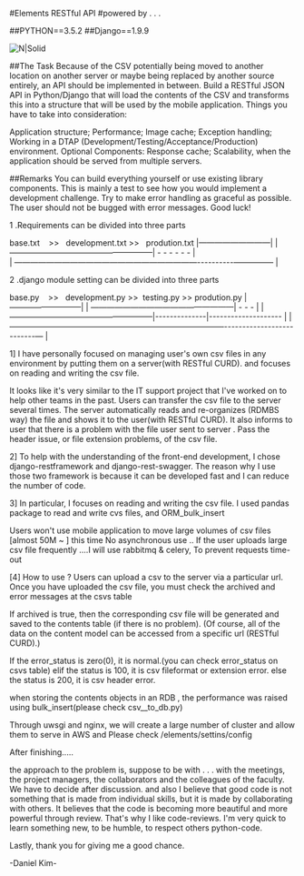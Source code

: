 #Elements RESTful API
#powered by . . .

##PYTHON==3.5.2 
##Django==1.9.9

![N|Solid](http://brainjunkfood.com/wp-content/uploads/2015/09/pic_1561903.jpg )


##The Task
Because of the CSV potentially being moved to another location on another server or maybe being replaced by another source entirely, an API should be implemented in between. 
Build a RESTful JSON API in Python/Django that will load the contents of the CSV and transforms this into a structure that will be used by the mobile application.
Things you have to take into consideration:

Application structure;
Performance;
Image cache;
Exception handling;
Working in a DTAP (Development/Testing/Acceptance/Production) environment.
Optional Components:
Response cache;
Scalability, when the application should be served from multiple servers.

##Remarks
You can build everything yourself or use existing library components. This is mainly a test to see how you would implement a development challenge.
Try to make error handling as graceful as possible. The user should not be bugged with error messages.
Good luck!





1 .Requirements can be divided into three parts 

base.txt    >>   development.txt  >>   prodution.txt
    |—————————|
    | ——————————————————|  -   -   -  -  - - |                       
    | ———————————————————————----------————— |



2 .django module setting can be divided into three parts 

base.py    >>   development.py   >>  testing.py >> prodution.py
    |—————————|
    | ——————————————————|  -   -     - |
    | ——————————————————|--------------|-------------------- |
    | ———————————————————————————--------------------------— |


1]
I have personally focused on managing user's own csv files in any environment by putting them on a server(with RESTful CURD).
and focuses on reading and writing the csv file.

It looks like it's very similar to the IT support project that I've worked on to help other teams in the past.
Users can transfer the csv file to the server several times.
The server automatically reads and re-organizes (RDMBS way) the file and shows it to the user(with RESTful CURD).
It also informs to user that there is a problem with the file user sent to server .
Pass the header issue, or file extension problems, of the csv file.


2]
To help with the understanding of the front-end development, I chose django-restframework and django-rest-swagger. 
The reason why I use those two framework is because it can be developed fast and I can reduce the number of code.


3]
In particular, I focuses on reading and writing the csv file.
I used pandas package to read and write cvs files, and ORM_bulk_insert

Users won't use mobile application to move large volumes of csv files [almost 50M ~ ]
this time No asynchronous use ..
If the user uploads large csv file frequently ....I will use rabbitmq & celery, To prevent requests time-out


[4] How to use ?
Users can upload a csv to the server via a particular url.
Once you have uploaded the csv file, you must check the archived and error messages at the csvs table

If archived is true, then the corresponding csv file will be generated and saved to the contents table (if there is no problem).
(Of course, all of the data on the content model can be accessed from a specific url (RESTful CURD).)

If the error_status is zero(0), it is normal.(you can check error_status on csvs table)
elif the status is 100, it is csv fileformat or extension error.
else the status is 200, it is csv header error.

when storing the contents objects in an RDB , the performance was raised using bulk_insert(please check csv__to_db.py)


Through uwsgi and nginx, we will create a large number of cluster and allow them to serve in AWS 
and Please check /elements/settins/config 



After finishing.....

the approach to the problem is, suppose to be with . . . 
with the meetings, the project managers, the collaborators and the colleagues of the faculty.
We have to decide after discussion.
and also I believe that good code is not something that is made from individual skills, but it is made by collaborating with others.
It believes that the code is becoming more beautiful and more powerful through review.
That's why I like code-reviews.
I'm very quick to learn something new, to be humble, to respect others python-code.

Lastly, thank you for giving me a good chance.

-Daniel Kim-

